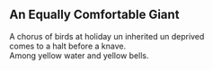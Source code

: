 An Equally Comfortable Giant
----------------------------
A chorus of birds at holiday un inherited un deprived  
comes to a halt before a knave.  
Among yellow water and yellow bells.  
